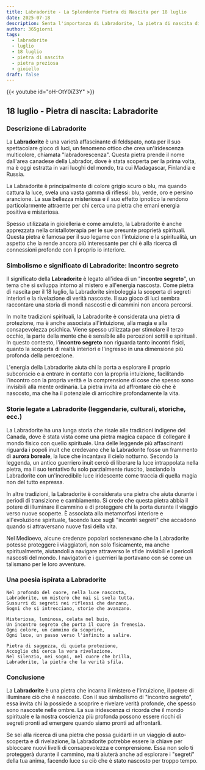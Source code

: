 ```yaml
---
title: Labradorite - La Splendente Pietra di Nascita per 18 luglio
date: 2025-07-18
description: Senta l'importanza di Labradorite, la pietra di nascita di 18 luglio che simboleggia Incontro segreto. Lasci che la sua bellezza e il suo significato illuminino la sua giornata.
author: 365giorni
tags:
  - labradorite
  - luglio
  - 18 luglio
  - pietra di nascita
  - pietra preziosa
  - gioiello
draft: false
---
```


{{< youtube id="oH-OtY0iZ3Y" >}}


## 18 luglio - Pietra di nascita: Labradorite

### Descrizione di Labradorite

La **Labradorite** è una varietà affascinante di feldspato, nota per il suo spettacolare gioco di luci, un fenomeno ottico che crea un'iridescenza multicolore, chiamata "labradorescenza". Questa pietra prende il nome dall'area canadese della Labrador, dove è stata scoperta per la prima volta, ma è oggi estratta in vari luoghi del mondo, tra cui Madagascar, Finlandia e Russia.

La Labradorite è principalmente di colore grigio scuro o blu, ma quando cattura la luce, svela una vasta gamma di riflessi: blu, verde, oro e persino arancione. La sua bellezza misteriosa e il suo effetto ipnotico la rendono particolarmente attraente per chi cerca una pietra che emani energia positiva e misteriosa.

Spesso utilizzata in gioielleria e come amuleto, la Labradorite è anche apprezzata nella cristalloterapia per le sue presunte proprietà spirituali. Questa pietra è famosa per il suo legame con l’intuizione e la spiritualità, un aspetto che la rende ancora più interessante per chi è alla ricerca di connessioni profonde con il proprio io interiore.

### Simbolismo e significato di Labradorite: Incontro segreto

Il significato della **Labradorite** è legato all'idea di un "**incontro segreto**", un tema che si sviluppa intorno al mistero e all'energia nascosta. Come pietra di nascita per il 18 luglio, la Labradorite simboleggia la scoperta di segreti interiori e la rivelazione di verità nascoste. Il suo gioco di luci sembra raccontare una storia di mondi nascosti e di cammini non ancora percorsi.

In molte tradizioni spirituali, la Labradorite è considerata una pietra di protezione, ma è anche associata all'intuizione, alla magia e alla consapevolezza psichica. Viene spesso utilizzata per stimolare il terzo occhio, la parte della mente che è sensibile alle percezioni sottili e spirituali. In questo contesto, l'**incontro segreto** non riguarda tanto incontri fisici, quanto la scoperta di realtà interiori e l'ingresso in una dimensione più profonda della percezione.

L'energia della Labradorite aiuta chi la porta a esplorare il proprio subconscio e a entrare in contatto con la propria intuizione, facilitando l’incontro con la propria verità e la comprensione di cose che spesso sono invisibili alla mente ordinaria. La pietra invita ad affrontare ciò che è nascosto, ma che ha il potenziale di arricchire profondamente la vita.

### Storie legate a Labradorite (leggendarie, culturali, storiche, ecc.)

La Labradorite ha una lunga storia che risale alle tradizioni indigene del Canada, dove è stata vista come una pietra magica capace di collegare il mondo fisico con quello spirituale. Una delle leggende più affascinanti riguarda i popoli inuit che credevano che la Labradorite fosse un frammento di **aurora boreale**, la luce che incantava il cielo notturno. Secondo la leggenda, un antico guerriero inuit cercò di liberare la luce intrappolata nella pietra, ma il suo tentativo fu solo parzialmente riuscito, lasciando la Labradorite con un'incredibile luce iridescente come traccia di quella magia non del tutto espressa.

In altre tradizioni, la Labradorite è considerata una pietra che aiuta durante i periodi di transizione e cambiamento. Si crede che questa pietra abbia il potere di illuminare il cammino e di proteggere chi la porta durante il viaggio verso nuove scoperte. È associata alla metamorfosi interiore e all'evoluzione spirituale, facendo luce sugli "incontri segreti" che accadono quando si attraversano nuove fasi della vita.

Nel Medioevo, alcune credenze popolari sostenevano che la Labradorite potesse proteggere i viaggiatori, non solo fisicamente, ma anche spiritualmente, aiutandoli a navigare attraverso le sfide invisibili e i pericoli nascosti del mondo. I navigatori e i guerrieri la portavano con sé come un talismano per le loro avventure.

### Una poesia ispirata a Labradorite

```
Nel profondo del cuore, nella luce nascosta,  
Labradorite, un mistero che mai si svela tutta.  
Sussurri di segreti nei riflessi che danzano,  
Sogni che si intrecciano, storie che avanzano.  

Misteriosa, luminosa, celata nel buio,  
Un incontro segreto che porta il cuore in frenesia.  
Ogni colore, un cammino da scoprire,  
Ogni luce, un passo verso l'infinito a salire.  

Pietra di saggezza, di quieta protezione,  
Accoglie chi cerca la vera rivelazione.  
Nel silenzio, nei sogni, nel cuore che brilla,  
Labradorite, la pietra che la verità sfila.
```

### Conclusione

La **Labradorite** è una pietra che incarna il mistero e l'intuizione, il potere di illuminare ciò che è nascosto. Con il suo simbolismo di "incontro segreto", essa invita chi la possiede a scoprire e rivelare verità profonde, che spesso sono nascoste nelle ombre. La sua iridescenza ci ricorda che il mondo spirituale e la nostra coscienza più profonda possono essere ricchi di segreti pronti ad emergere quando siamo pronti ad affrontarli.

Se sei alla ricerca di una pietra che possa guidarti in un viaggio di auto-scoperta e di rivelazione, la Labradorite potrebbe essere la chiave per sbloccare nuovi livelli di consapevolezza e comprensione. Essa non solo ti proteggerà durante il cammino, ma ti aiuterà anche ad esplorare i "segreti" della tua anima, facendo luce su ciò che è stato nascosto per troppo tempo.